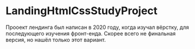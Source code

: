 # LandingHtmlCssStudyProject

Прооект лендинга был написан в 2020 году, когда изучал вёрстку, для последующего изучения фронт-енда.
Скорее всего не финальная версия, но нашёл только этот вариант.
